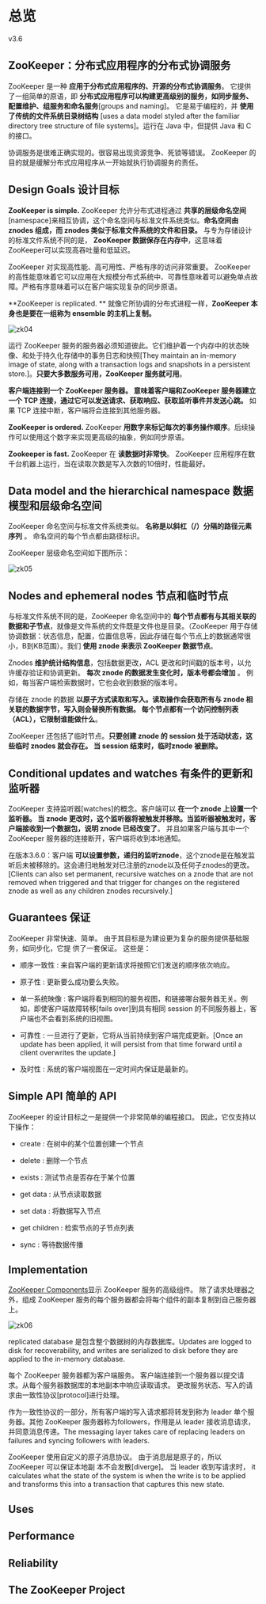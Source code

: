 # 总览

v3.6

## ZooKeeper：分布式应用程序的分布式协调服务

ZooKeeper 是一种 **应用于分布式应用程序的、开源的分布式协调服务**。 它提供了一组简单的原语，即 **分布式应用程序可以构建更高级别的服务，如同步服务、配置维护、组服务和命名服务**[groups and naming]。 它是易于编程的，并 **使用了传统的文件系统目录树结构** [uses a data model styled after the familiar directory tree structure of file systems]。运行在 Java 中，但提供 Java 和 C 的接口。

协调服务是很难正确实现的。很容易出现资源竞争、死锁等错误。 ZooKeeper 的目的就是缓解分布式应用程序从一开始就执行协调服务的责任。

## Design Goals 设计目标

**ZooKeeper is simple.** ZooKeeper 允许分布式进程通过 **共享的层级命名空间**[namespace]来相互协调，这个命名空间与标准文件系统类似。**命名空间由 znodes 组成，而 znodes 类似于标准文件系统的文件和目录。** 与专为存储设计的标准文件系统不同的是， **ZooKeeper 数据保存在内存中**，这意味着 ZooKeeper可以实现高吞吐量和低延迟。

ZooKeeper 对实现高性能、高可用性、严格有序的访问非常重要。 ZooKeeper 的高性能意味着它可以应用在大规模分布式系统中、可靠性意味着可以避免单点故障。严格有序意味着可以在客户端实现复杂的同步原语。

**ZooKeeper is replicated. **  就像它所协调的分布式进程一样，**ZooKeeper 本身也是要在一组称为 ensemble 的主机上复制。**

![zk04](https://s1.ax1x.com/2020/06/27/NcQFLq.jpg)

运行 ZooKeeper 服务的服务器必须知道彼此。它们维护着一个内存中的状态映像、和处于持久化存储中的事务日志和快照[They maintain an in-memory image of state, along with a transaction logs and snapshots in a persistent store.]。**只要大多数服务可用，ZooKeeper 服务就可用**。

**客户端连接到一个 ZooKeeper 服务器。 意味着客户端和ZooKeeper 服务器建立一个 TCP 连接，通过它可以发送请求、获取响应、获取监听事件并发送心跳。** 如果 TCP 连接中断，客户端将会连接到其他服务器。

**ZooKeeper is ordered.**  ZooKeeper **用数字来标记每次的事务操作顺序**。后续操作可以使用这个数字来实现更高级的抽象，例如同步原语。

**Zookeeper is fast.** ZooKeeper 在 **读数据时非常快**。 ZooKeeper 应用程序在数千台机器上运行，当在读取次数是写入次数的10倍时，性能最好。

## Data model and the hierarchical namespace 数据模型和层级命名空间

ZooKeeper 命名空间与标准文件系统类似。 **名称是以斜杠（/）分隔的路径元素序列** 。 命名空间的每个节点都由路径标识。

ZooKeeper 层级命名空间如下图所示：

![zk05](https://s1.ax1x.com/2020/06/27/NcQPQs.jpg)

## Nodes and ephemeral nodes 节点和临时节点

与标准文件系统不同的是，ZooKeeper 命名空间中的 **每个节点都有与其相关联的数据和子节点**，就像是文件系统的文件既是文件也是目录。（ZooKeeper 用于存储协调数据：状态信息，配置，位置信息等，因此存储在每个节点上的数据通常很小，B到KB范围）。我们 **使用 znode 来表示 ZooKeeper 数据节点**。

Znodes **维护统计结构信息**，包括数据更改，ACL 更改和时间戳的版本号，以允许缓存验证和协调更新。 **每次 znode 的数据发生变化时，版本号都会增加** 。 例如，每当客户端检索数据时，它也会收到数据的版本号。

存储在 znode 的数据 **以原子方式读取和写入。读取操作会获取所有与 znode 相关联的数据字节，写入则会替换所有数据。 每个节点都有一个访问控制列表（ACL），它限制谁能做什么**。

ZooKeeper 还包括了临时节点。**只要创建 znode 的 session 处于活动状态，这些临时 znodes 就会存在。 当 session 结束时，临时znode 被删除。**

## Conditional updates and watches 有条件的更新和监听器

ZooKeeper 支持监听器[watches]的概念。客户端可以 **在一个 znode 上设置一个监听器。 当 znode 更改时，这个监听器将被触发并移除。当监听器被触发时，客户端接收到一个数据包，说明 znode 已经改变了**。 并且如果客户端与其中一个 ZooKeeper 服务器的连接断开，客户端将收到本地通知。

在版本3.6.0：客户端 **可以设置参数，递归的监听znode**，这个znode是在触发监听后未被移除的。这会递归地触发对已注册的znode以及任何子znodes的更改。[Clients can also set permanent, recursive watches on a znode that are not removed when triggered and that trigger for changes on the registered znode as well as any children znodes recursively.]

## Guarantees 保证

ZooKeeper 非常快速、简单。 由于其目标是为建设更为复杂的服务提供基础服务，如同步化，它提
供了一套保证。 这些是：

- 顺序一致性 : 来自客户端的更新请求将按照它们发送的顺序依次响应。

- 原子性 : 更新要么成功要么失败。

- 单一系统映像 : 客户端将看到相同的服务视图，和链接哪台服务器无关。例如，即使客户端故障转移[fails over]到具有相同 session 的不同服务器上，客户端也不会看到系统的旧视图。

- 可靠性 : 一旦进行了更新，它将从当前持续到客户端完成更新。[Once an update has been applied, it will persist from that time forward until a client overwrites the update.]

- 及时性 : 系统的客户端视图在一定时间内保证是最新的。

## Simple API 简单的 API

ZooKeeper 的设计目标之一是提供一个非常简单的编程接口。 因此，它仅支持以下操作：

- create : 在树中的某个位置创建一个节点

- delete : 删除一个节点

- exists : 测试节点是否存在于某个位置

- get data : 从节点读取数据

- set data : 将数据写入节点

- get children : 检索节点的子节点列表

- sync : 等待数据传播

## Implementation

[ZooKeeper Components](https://zookeeper.apache.org/doc/current/zookeeperOver.html#zkComponents)显示 ZooKeeper 服务的高级组件。 除了请求处理器之外，组成 ZooKeeper 服务的每个服务器都会将每个组件的副本复制到自己服务器上。

![zk06](https://s1.ax1x.com/2020/06/27/NcQpWQ.jpg)

replicated database 是包含整个数据树的内存数据库。Updates are logged to disk for recoverability, and writes are serialized to disk before they are applied to the in-memory database.

每个 ZooKeeper 服务器都为客户端服务。 客户端连接到一个服务器以提交请求。从每个服务器数据库的本地副本中响应读取请求。 更改服务状态、写入的请求由一致性协议[protocol]进行处理。

作为一致性协议的一部分，所有客户端的写入请求都将转发到称为 leader 单个服务器。其他 ZooKeeper 服务器称为followers，作用是从 leader 接收消息请求，并同意消息传递。The messaging layer takes care of replacing leaders on failures and syncing followers with leaders.

ZooKeeper 使用自定义的原子消息协议。 由于消息层是原子的，所以 ZooKeeper 可以保证本地副
本不会发散[diverge]。 当 leader 收到写请求时， it calculates what the state of the system is when the write is to be applied and transforms this into a transaction that captures this new state.

## Uses

## Performance

## Reliability

## The ZooKeeper Project
